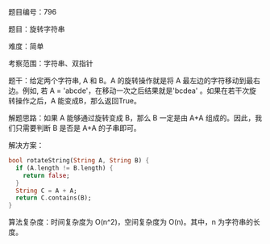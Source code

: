 题目编号：796

题目：旋转字符串

难度：简单

考察范围：字符串、双指针

题干：给定两个字符串, A 和 B。A 的旋转操作就是将 A 最左边的字符移动到最右边。例如, 若 A = 'abcde'，在移动一次之后结果就是'bcdea' 。如果在若干次旋转操作之后，A 能变成B，那么返回True。

解题思路：如果 A 能够通过旋转变成 B，那么 B 一定是由 A+A 组成的。因此，我们只需要判断 B 是否是 A+A 的子串即可。

解决方案：

```dart
bool rotateString(String A, String B) {
  if (A.length != B.length) {
    return false;
  }
  String C = A + A;
  return C.contains(B);
}
```

算法复杂度：时间复杂度为 O(n^2)，空间复杂度为 O(n)。其中，n 为字符串的长度。